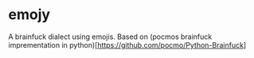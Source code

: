 # emojy

A brainfuck dialect using emojis. Based on (pocmos brainfuck imprementation in python)[https://github.com/pocmo/Python-Brainfuck]